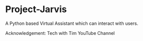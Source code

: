 # Project-Jarvis
A Python based Virtual Assistant which can interact with users.

Acknowledgement: Tech with Tim YouTube Channel

